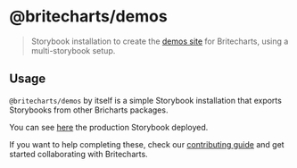 # @britecharts/demos

> Storybook installation to create the [demos site][demos] for Britecharts, using a multi-storybook setup.

## Usage
`@britecharts/demos` by itself is a simple Storybook installation that exports Storybooks from other Bricharts packages. 

You can see [here][demos] the production Storybook deployed.

If you want to help completing these, check our [contributing guide][contributing] and get started collaborating with Britecharts.

[demos]: **
[contributing]: https://github.com/britecharts/britecharts/blob/main/.github/CONTRIBUTING.md

